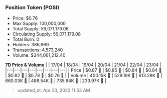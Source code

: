 
  ### Position Token (POSI)
  - Price: $0.76
  - Max Supply: 100,000,000
  - Total Supply: 59,071,179.08
  - Circulating Supply: 59,071,179.08
  - Total Burn: 0
  - Holders: 386,969
  - Transactions: 4,573,240
  - Volume: $344,061,212.40

  **7D Price & Volume**
  | | 17&#x2F;04 | 18&#x2F;04 | 19&#x2F;04 | 20&#x2F;04 | 21&#x2F;04 | 22&#x2F;04 | 23&#x2F;04 |
  |---|---|---|---|---|---|---|---|
  | Price | $0.87 🚀 | $0.85 🔻 | $0.84 🔻 | $0.84 🔻 | $0.82 🔻 | $0.78 🔻 | $0.76 🔻 |
  | Volume | 400.15K 🔻 | 529.19K 🚀 | 613.28K 🚀 | 660.03K 🚀 | 488.54K 🔻 | 735.84K 🚀 | 233.97K 🔻 |

  > updated_at: Apr 23, 2022 11:53 AM
